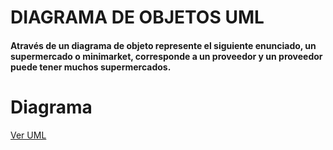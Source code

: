 # DIAGRAMA DE OBJETOS UML

#### Através de un diagrama de objeto represente el siguiente enunciado, un supermercado o minimarket, corresponde a un proveedor y un proveedor puede tener muchos supermercados. 

# Diagrama
[Ver UML](DIAGRAMA/Diagrama.png)